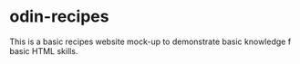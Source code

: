 # odin-recipes

This is a basic recipes website mock-up to demonstrate basic knowledge f basic HTML skills.
